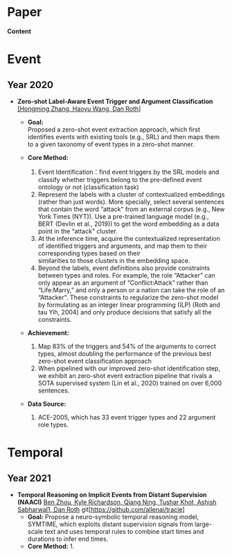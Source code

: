 # Paper

**Content**

[//]: <              - ** **  [[ ]](https://)                   >
# Event
## Year 2020
- **Zero-shot Label-Aware Event Trigger and Argument Classification**  [[Hongming Zhang, Haoyu Wang, Dan Roth]](https://cogcomp.seas.upenn.edu/page/publication_view/942)
  - **Goal:**  
     Proposed a zero-shot event extraction approach, which first identifies events with existing tools (e.g., SRL) and then maps them to a given taxonomy of event types in a zero-shot manner. 
  - **Core Method:**
    1. Event Identification：find event triggers by the SRL models and classify whether triggers belong to the pre-defined event ontology or not (classification task)
    2. Represent the labels with a cluster of contextualized embeddings (rather than just words). More specially, select several sentences that contain the word “attack” from an          external corpus (e.g., New York Times (NYT)). Use a pre-trained language model (e.g., BERT (Devlin et al., 2019)) to get the word embedding as a data point in the “attack"        cluster.
    3. At the inference time, acquire the contextualized representation of identified triggers and arguments, and map them to their corresponding types based on their  
       similarities to those clusters in the embedding space.
    4. Beyond the labels, event definitions also provide constraints between types and roles. For example, the role “Attacker” can only appear as an argument of “Conflict:Attack” rather than “Life:Marry,” and only a person or a nation can take the role of an “Attacker".  These constraints to regularize the zero-shot model by formulating as an integer linear programming (ILP) (Roth and tau Yih, 2004) and only produce decisions that satisfy all the constraints.
   
  - **Achievement:**
    1. Map 83% of the triggers and 54% of the arguments to correct types, almost doubling the performance of the previous best zero-shot event classification approach
    2.  When pipelined with our improved zero-shot identification step, we exhibit an zero-shot event extraction pipeline that rivals a SOTA supervised system (Lin et al., 2020)   trained on over 6,000 sentences.


   - **Data Source:**
     1. ACE-2005, which has 33 event trigger types and 22 argument role types. 
 


# Temporal
## Year 2021

- **Temporal Reasoning on Implicit Events from Distant Supervision (NAACI)**  [Ben Zhou, Kyle Richardson, Qiang Ning, Tushar Khot, Ashish Sabharwal1, Dan Roth](https://arxiv.org/abs/2010.12753) git[https://github.com/allenai/tracie]
  - **Goal:**
    Propose a neuro-symbolic temporal reasoning model, SYMTIME, which exploits distant supervision signals from large-scale text and uses temporal rules to combine start times and durations to infer end times.
   - **Core Method:**
     1. 
